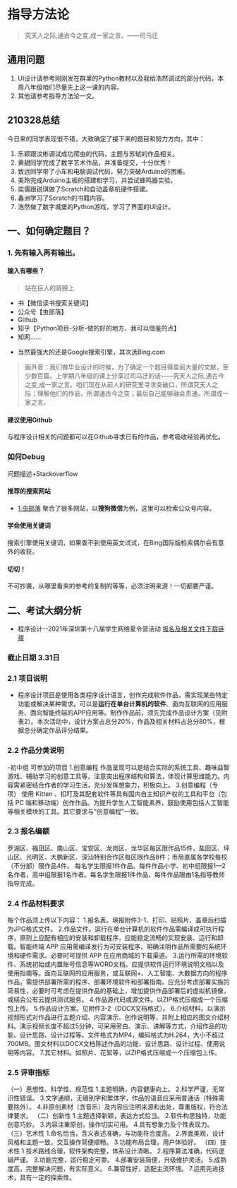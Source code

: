 
# 指导方法论

> 究天人之际,通古今之变,成一家之言。——司马迁

## 通用问题
1. UI设计请参考刚刚发在群里的Python教材以及我给浩然调试的部分代码，本周八年级咱们尽量先上这一课的内容。
2. 其他请参考指导方法论一文。

## 210328总结
今日来的同学表现很不错，大致确定了接下来的题目和努力方向，其中：
1. 乐颖跟汶彬调试成功爬虫的代码，主题与苏轼的作品相关。
2. 黄甜同学完成了数字艺术作品，并准备提交，十分优秀！
3. 致远同学带了小车和电脑调试代码，努力突破Arduino的困难。
4. 美玲完成Arduino主板的搭建和学习，并尝试蜂鸣器实验。
5. 奕儒跟锐琪做了Scratch和自动盖章机硬件搭建。
6. 鑫洲学习了Scratch的书籍内容。
7. 浩然做了数字城堡的Python游戏，学习了界面的UI设计。



## 一、如何确定题目？

### 1. 先有输入再有输出。
#### 输入有哪些？
>站在巨人的肩膀上
* 书【微信读书搜索关键词】
* 公众号【虫部落】
* Github
* 知乎【Python项目-分析-做的好的地方、我可以借鉴的点】
* 知网......
- 当然最强大的还是Google搜索引擎，其次选Bing.com
> 画外音：我们做毕业设计的时候，为了确定一个题目得查阅大量的文献，至少数百篇。上学期八年级的课上分享过司马迁的话——究天人之际,通古今之变,成一家之言。咱们现在从前人的研究里寻求突破口，所谓究天人之际；理解他们的作品，所谓通古今之变；最后自己能够融会贯通，所谓成一家之言。


#### 建议使用Github
与程序设计相关的问题都可以在Github寻求已有的作品，参考吸收经验再优化。

### 如何Debug
问题描述+Stackoverflow

#### 推荐的搜索网站
* [1.虫部落](https://search.chongbuluo.com/)
聚合了很多网站，以**搜狗微信**为例，这里可以检索公众号内容。

#### 学会使用关键词
搜索引擎使用关键词，如果查不到使用英文试试，在Bing国际版检索偶尔会有意外的收获。


#### 切切！
不可抄袭，从哪里看来的参考的复制的等等，必须注明来源！一切都要严谨。

## 二、考试大纲分析 
* 程序设计--2021年深圳第十八届学生网络夏令营活动 [报名及相关文件下载链接](https://cxyy.szdj.edu.cn/home/activityIntroduction?id=73&activeName=first)

### 截止日期 3.31日

### 2.1 项目说明 
- 程序设计项目是使用各类程序设计语言，创作完成软件作品，需实现某些特定功能或解决某种需求。可以是**运行在单台计算机的软件**、面向互联网的应用服务、面向智能终端的APP应用等。制作作品前，须先完成作品设计方案（见附表2）。本次活动中，设计方案占总分20%，作品及相关材料占总分80%，根据总分确定作品评分结果。

### 2.2 作品分类说明
-初中组 可参加的项目
1.创意编程 
作品呈现可以是结合实际的系统工具、趣味益智游戏、辅助学习的创意工具等，注意突出程序结构和算法，体现计算思维能力。内容需紧密结合作者的学习生活，充分发挥想象力，积极向上。
3.创意编程（专项） 
使用 Kitten 、扣叮及其配套软件等具有国内自主知识产权的工具和平台（包括 PC 端和移动端）创作作品。为提升学生人工智能素养，鼓励使用包括人工智能等相关模块的工具。其它要求与“创意编程”一致。

### 2.3 报名编额
罗湖区、福田区、南山区、宝安区、龙岗区、龙华区每区限作品15件，盐田区、坪山区、光明区、大鹏新区、深汕特别合作区每区限作品8件；市局直属各学校每校（不分部）限作品4件。
每名学生限报1件作品。每件作品小学、初中组限报1—2名作者，高中组限报1名作者。每名学生限报1件作品，每件作品限由1名指导教师指导完成。

### 2.4 作品材料要求
每个作品须上传以下内容：
1.报名表。填报附件3-1、打印、贴照片、盖章后扫描为JPG格式文件。
2.作品文件。运行在单台计算机的软件作品需编译成可执行程序，原则上应配有相应的安装和卸载程序，应能稳定流畅的实现安装、运行和卸载。智能终端 APP 应用需编译发行为可安装程序，明确注明作品所需要的系统环境和硬件需求。必要时可提供 APP 在应用商城的下载渠道。 
3.运行所需的环境软件、系统初始或内置账号信息等WORD文档。应提供软件运行环境说明文档以及使用指南等。面向互联网的应用服务，或互联网+、人工智能、大数据方向的程序作品，需提供部署所需的程序、部署环境软件和部署指南。应充分考虑部署实施的简易性，必要时可考虑在提供作品的基础上，增加提供作品部署后的虚拟机镜像，或结合公有云提供测试服务。
4.作品源代码或源文件。以ZIP格式压缩成一个压缩包上传。
5.作品设计方案。见附件3-2（DOCX文档格式）。
6.介绍材料。以演示视频形式对作品进行主题介绍、内容演示、创作说明等，并附上相应的图文介绍材料。演示视频长度不超过5分钟，可采用旁白、演示、讲解等方式，介绍作品的功能、设计思路、设计过程等。文件格式为MP4，编码格式为H.264，大小不超过700MB。图文材料以DOCX文档陈述作品的功能、设计思路、设计过程、使用说明等内容。
7.其它材料。如照片、花絮等，以ZIP格式压缩成一个压缩包上传。


### 2.5 评审指标
（一）思想性、科学性、规范性 
1.主题明确，内容健康向上。
2.科学严谨，无常识性错误。
3.文字通顺，无错别字和繁体字，作品的语音应采用普通话（特殊需要除外）。
4.非原创素材（含音乐）及内容应注明来源和出处，尊重版权，符合法律要求。
（二）创新性 
1.主题选择新颖，表达方式恰当。
2.软件构思独特，功能创意巧妙。
3.内容注重原创，操作切实可用。
4.具有想象力及个性表现力。
（三）艺术性 
1.命名恰当，含义表述准确，与功能符合度高。
2.界面美观，设计风格和主题一致，交互操作简便顺畅。
3.功能布局合理，用户体验好。
（四）技术性 
1.技术路线合理，软件架构完整，体系设计清晰。
2.程序算法准确，代码逻辑严谨。
3.功能完整，运行稳定可靠。
4.部署安装简便，升级维护灵活。
5.成熟度高，完整解决问题，有实际意义。
6.兼容性好，适配主流环境。
7.运用先进技术，具有一定的探索性。


